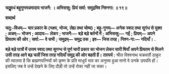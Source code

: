 **चतुॢवधं बहुगुणमन्नमादाय भाजनै: ।** **अभिसस्रु: प्रियं सर्वा: समुद्रमिव निश्नगा: ॥ १९॥** 

**शब्दार्थ** 

**चतु:-विधम्—** **चार प्रकार के (भक्ष्य, भोज्य, लेह्य तथा चोष्य)** **; बहु-गुणम्—** **अनेक स्वाद तथा सुगंध से युक्त** **; अन्नम्—** **भोजन** **; आदाय—** **लेकर** **; भाजनै:—** **बड़े बड़े बर्तनों में** **; अभिसस्रु:—** **गईं** **; प्रियम्—** **अपने प्रियतम की ओर** **; सर्वा:—** **वे सभी** **;** **समुद्रम्—** **समुद्र तक** **; इव—** **जिस तरह** **; निश्न-गा:—** **नदियाँ।** **.** 

**बड़े बड़े पात्रों में उत्तम स्वाद तथा सुगन्ध से पूर्ण चारों प्रकार का भोजन लेकर सारी षियाँ** **अपने प्रियतम से मिलने उसी तरह आगे बढ़ चलीं जिस तरह नदियाँ समुद्र की ओर बहती हैं।** **तात्पर्य :** श्रील विश्वनाथ चक्रवर्ती ठाकुर की व्यालया है कि ब्राह्मणपत्नियों को कृष्ण के प्रति माधुर्य भाव का अनुभव हुआ मानो वे उनके उपपति हों। इसलिए जब वे उन्हें देखने के लिए दौड़ी तो उन्हें रोका नहीं जा सका।  